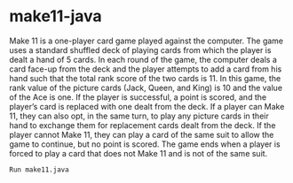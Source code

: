 # make11-java
Make 11 is a one-player card game played against the computer. The game uses a standard
shuffled deck of playing cards from which the player is dealt a hand of 5 cards. In each round of
the game, the computer deals a card face-up from the deck and the player attempts to add a card
from his hand such that the total rank score of the two cards is 11. In this game, the rank value of
the picture cards (Jack, Queen, and King) is 10 and the value of the Ace is one. If the player is
successful, a point is scored, and the player’s card is replaced with one dealt from the deck. If a
player can Make 11, they can also opt, in the same turn, to play any picture cards in their hand to
exchange them for replacement cards dealt from the deck. If the player cannot Make 11, they can
play a card of the same suit to allow the game to continue, but no point is scored. The game ends
when a player is forced to play a card that does not Make 11 and is not of the same suit.

```
Run make11.java
```
